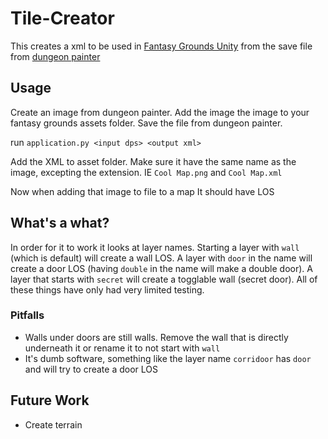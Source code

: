 # Tile-Creator

This creates a xml to be used in [Fantasy Grounds Unity](https://www.fantasygrounds.com/home/FantasyGroundsUnity.php) from the save file from [dungeon painter](http://pyromancers.com/dungeon-painter-online/)

## Usage

Create an image from dungeon painter. Add the image the image to your fantasy grounds assets folder. Save the file from dungeon painter.

run `application.py <input dps> <output xml>`

Add the XML to asset folder. Make sure it have the same name as the image, excepting the extension. IE `Cool Map.png` and `Cool Map.xml`

Now when adding that image to file to a map It should have LOS

## What's a what?

In order for it to work it looks at layer names. Starting a layer with `wall` (which is default) will create a wall LOS. A layer  with `door` in the name will create a door LOS (having `double` in the name will make a double door). A layer that starts with `secret` will create a togglable wall (secret door). All of these things have only had very limited testing.

### Pitfalls

* Walls under doors are still walls. Remove the wall that is directly underneath it or rename it to not start with `wall`
* It's dumb software, something like the layer name `corridoor` has `door` and will try to create a door LOS

## Future Work

* Create terrain

